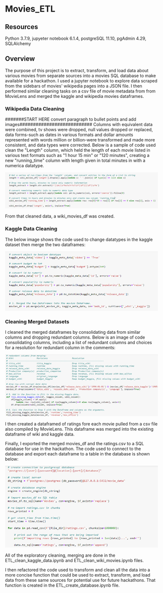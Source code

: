 # Movies_ETL

## Resources
Python 3.7.9, jupyeter notebook 6.1.4, postgreSQL 11.10, pgAdmin 4.29, SQLAlchemy

## Overview

The purpose of this project is to extract, transform, and load data about various movies from separate sources into a movies SQL database to make available for a hackathon. I used a jupyter notebook to explore data scraped from the sidebars of movies' wikipedia pages into a JSON file. I then performed similar cleaning tasks on a csv file of movie metadata from from MovieLens and merged the kaggle and wikipedia movies dataframes.

### Wikipedia Data Cleaning
#######START HERE convert paragraph to bullet points and add images###########################
Columns with equivalent data were combined, tv shows were dropped, null values dropped or replaced, data forms-such as dates in various formats and dollar amounts represented with words million or billion-were transformed and made more consistent, and data types were corrected. Below is a sample of code used clean the "Length" column, which held the length of each movie listed in various text formats such as "1 hour 15 min" or "120 minutes", creating a new "running_time" column with length given in total minutes in with a numerica datatype.

![running_time_clean_image](Resources/running_time_clean.png)

From that cleaned data, a wiki_movies_df was created.  

### Kaggle Data Cleaning


The below image shows the code used to change datatypes in the kaggle dataset then merge the two dataframes:

![clean_Kaggle_and_merge](Resources/data_types.png)


### Cleaning Merged Datasets
I cleaned the merged dataframes by consolidating data from similar columns and dropping redundant columns.  Below is an image of code consolidating columns, including a list of redundant columns and choices for a resolution for redundant column in the comments:

![redundant_columns](Resources/consolidate_columns.png)


I then created a dataframed of ratings fore each movie pulled from a csv file also compiled by MovieLens.  This dataframe was merged into the existing dataframe of wiki and kaggle data.

Finally, I exported the merged movies_df and the ratings.csv to a SQL database for use in the hackathon.  The code used to connect to the database and export each dataframe to a table in the database is shown below:

![load_to_sql](Resources/to_sql.png)

All of the exploratory cleaning, merging are done in the ETL_clean_kaggle_data.ipynb and ETL_clean_wiki_movies.ipynb files.

I then refactored the code used to transform and clean all the data into a more concise function that could be used to extract, transform, and load data from these same sources for potential use for future hackathons.  That function is created in the ETL_create_database.ipynb file.